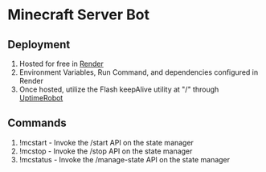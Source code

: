 # Minecraft Server Bot

## Deployment
1. Hosted for free in [Render](https://render.com/)
2. Environment Variables, Run Command, and dependencies configured in Render
3. Once hosted, utilize the Flash keepAlive utility at "/" through [UptimeRobot](https://uptimerobot.com)

## Commands
1. !mcstart - Invoke the /start API on the state manager
2. !mcstop - Invoke the /stop API on the state manager
3. !mcstatus - Invoke the /manage-state API on the state manager
